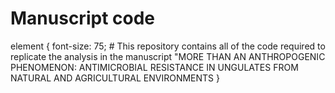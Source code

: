 # Manuscript code

element {
  font-size: 75; # This repository contains all of the code required to replicate the analysis in the manuscript "MORE THAN AN ANTHROPOGENIC PHENOMENON: ANTIMICROBIAL RESISTANCE IN UNGULATES FROM NATURAL AND AGRICULTURAL ENVIRONMENTS
}
